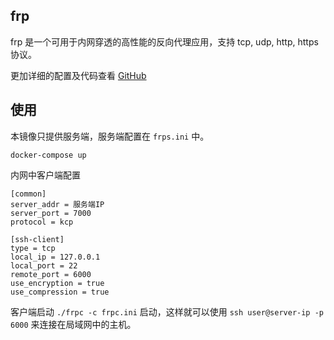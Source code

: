 ## frp

frp 是一个可用于内网穿透的高性能的反向代理应用，支持 tcp, udp, http, https 协议。

更加详细的配置及代码查看 [GitHub](https://github.com/fatedier/frp/blob/master/README_zh.md)

## 使用
本镜像只提供服务端，服务端配置在 `frps.ini` 中。

    docker-compose up

内网中客户端配置

    [common]
    server_addr = 服务端IP
    server_port = 7000
    protocol = kcp

    [ssh-client]
    type = tcp
    local_ip = 127.0.0.1
    local_port = 22
    remote_port = 6000
    use_encryption = true
    use_compression = true

客户端启动 `./frpc -c frpc.ini` 启动，这样就可以使用 `ssh user@server-ip -p 6000` 来连接在局域网中的主机。

